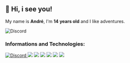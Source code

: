 ## 👋 Hi, i see you!
<p align="center">

My name is **André**, I'm **14 years old** and I like adventures.
         </p>
![Discord](https://discord.c99.nl/widget/theme-1/698880198510248006.png)

### Informations and Technologies:
<p align="left"> <a href="https://discord.com/users/698880198510248006">
        <img alt="Discord" src="https://img.shields.io/badge/Pitzinho-%237289DA.svg?style=for-the-badge&logo=discord&logoColor=white"/>
    </a>
<img src="https://img.shields.io/badge/javascript-%23323330.svg?style=for-the-badge&logo=javascript&logoColor=%23F7DF1E"/>
         <img src="https://img.shields.io/badge/typescript-%23323330.svg?style=for-the-badge&logo=typescript&logoColor=%23F7DF1E"/> <img src="https://img.shields.io/badge/node.js-6DA55F?style=for-the-badge&logo=node.js&logoColor=white"/> <img src="https://img.shields.io/badge/eris-%23323330.svg?style=for-the-badge&logo=discord&logoColor=blue"/> <img src="https://img.shields.io/badge/discordjs-%23323330.svg?style=for-the-badge&logo=discord&logoColor=blue"/>
<img src="https://img.shields.io/badge/express.js-%23404d59.svg?style=for-the-badge&logo=express&logoColor=%2361DAFB"/></p>
 
